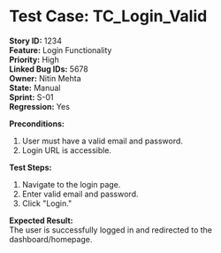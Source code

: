 # Test Case: TC_Login_Valid  
**Story ID:** 1234  
**Feature:** Login Functionality  
**Priority:** High  
**Linked Bug IDs:** 5678  
**Owner:** Nitin Mehta  
**State:** Manual  
**Sprint:** S-01  
**Regression:** Yes

**Preconditions:**
1. User must have a valid email and password.
2. Login URL is accessible.

**Test Steps:**  
1. Navigate to the login page.  
2. Enter valid email and password.  
3. Click "Login."  

**Expected Result:**  
The user is successfully logged in and redirected to the dashboard/homepage.